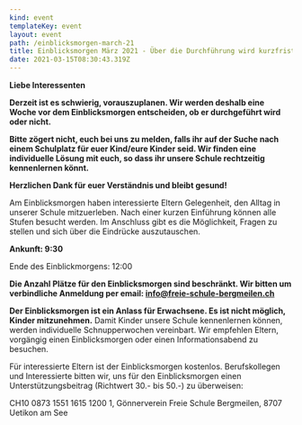 ```yaml
---
kind: event
templateKey: event
layout: event
path: /einblicksmorgen-march-21
title: Einblicksmorgen März 2021 - Über die Durchführung wird kurzfristig entschieden!
date: 2021-03-15T08:30:43.319Z
---
```

**Liebe Interessenten**

**Derzeit ist es schwierig, vorauszuplanen. Wir werden deshalb eine Woche vor dem Einblicksmorgen entscheiden, ob er durchgeführt wird oder nicht.**

**Bitte zögert nicht, euch bei uns zu melden, falls ihr auf der Suche nach einem Schulplatz für euer Kind/eure Kinder seid. Wir finden eine individuelle Lösung mit euch, so dass ihr unsere Schule rechtzeitig kennenlernen könnt.**

**Herzlichen Dank für euer Verständnis und bleibt gesund!**







Am Einblicksmorgen haben interessierte Eltern Gelegenheit, den Alltag in unserer Schule mitzuerleben. Nach einer kurzen Einführung können alle Stufen besucht werden. Im Anschluss gibt es die Möglichkeit, Fragen zu stellen und sich über die Eindrücke auszutauschen.

**Ankunft: 9:30**

Ende des Einblickmorgens: 12:00

**Die Anzahl Plätze für den Einblicksmorgen sind beschränkt. Wir bitten um verbindliche Anmeldung per email: info@freie-schule-bergmeilen.ch**

**Der Einblicksmorgen ist ein Anlass für Erwachsene. Es ist nicht möglich, Kinder mitzunehmen.** Damit Kinder unsere Schule kennenlernen können, werden individuelle Schnupperwochen vereinbart. Wir empfehlen Eltern, vorgängig einen Einblicksmorgen oder einen Informationsabend zu besuchen.

Für interessierte Eltern ist der Einblicksmorgen kostenlos. Berufskollegen und Interessierte bitten wir, uns für den Einblicksmorgen einen Unterstützungsbeitrag (Richtwert 30.- bis 50.-) zu überweisen: 

CH10 0873 1551 1615 1200 1,  Gönnerverein Freie Schule Bergmeilen,  8707 Uetikon am See